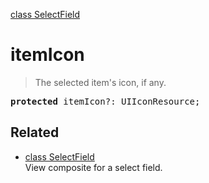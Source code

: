 [class SelectField](SelectField.md)

# itemIcon

> The selected item's icon, if any.

<pre class="docgen_signature"><b>protected</b> itemIcon?: UIIconResource;</pre>

## Related

- [<!--{ref:class}-->class SelectField](SelectField.md) \
    View composite for a select field.
